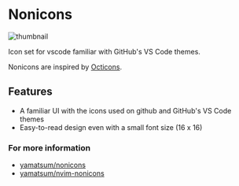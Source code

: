 # Nonicons

![thumbnail](https://github.com/yamatsum/nonicons/blob/img/src/img/thumbnail.png?raw=true)

Icon set for vscode familiar with GitHub's VS Code themes.

Nonicons are inspired by [Octicons](https://github.com/primer/octicons).

## Features

- A familiar UI with the icons used on github and GitHub's VS Code themes
- Easy-to-read design even with a small font size (16 x 16)

### For more information

- [yamatsum/nonicons](https://github.com/yamatsum/nonicons)
- [yamatsum/nvim-nonicons](https://github.com/yamatsum/nvim-nonicons)
